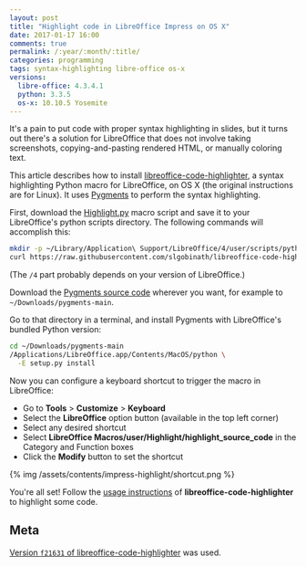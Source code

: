```yaml
---
layout: post
title: "Highlight code in LibreOffice Impress on OS X"
date: 2017-01-17 16:00
comments: true
permalink: /:year/:month/:title/
categories: programming
tags: syntax-highlighting libre-office os-x
versions:
  libre-office: 4.3.4.1
  python: 3.3.5
  os-x: 10.10.5 Yosemite
---
```


It's a pain to put code with proper syntax highlighting in slides, but it turns
out there's a solution for LibreOffice that does not involve taking screenshots,
copying-and-pasting rendered HTML, or manually coloring text.

This article describes how to install
[libreoffice-code-highlighter][libreoffice-code-highlighter], a syntax
highlighting Python macro for LibreOffice, on OS X (the original instructions
are for Linux). It uses [Pygments][pygments] to perform the syntax highlighting.

<!-- more -->

First, download the [Highlight.py][highlight-py] macro script and save it to
your LibreOffice's python scripts directory. The following commands will
accomplish this:

```bash
mkdir -p ~/Library/Application\ Support/LibreOffice/4/user/scripts/python
curl https://raw.githubusercontent.com/slgobinath/libreoffice-code-highlighter/master/Highlight.py > ~/Library/Application\ Support/LibreOffice/4/user/scripts/python/Highlight.py
```

(The `/4` part probably depends on your version of LibreOffice.)

Download the [Pygments source code][pygments-downloads] wherever you want, for
example to `~/Downloads/pygments-main`.

Go to that directory in a terminal, and install Pygments with LibreOffice's
bundled Python version:

```bash
cd ~/Downloads/pygments-main
/Applications/LibreOffice.app/Contents/MacOS/python \
  -E setup.py install
```

Now you can configure a keyboard shortcut to trigger the macro in LibreOffice:

* Go to **Tools** > **Customize** > **Keyboard**
* Select the **LibreOffice** option button (available in the top left corner)
* Select any desired shortcut
* Select **LibreOffice Macros/user/Highlight/highlight_source_code** in the
  Category and Function boxes
* Click the **Modify** button to set the shortcut

{% img /assets/contents/impress-highlight/shortcut.png %}

You're all set! Follow the [usage instructions][highlighter-usage] of
**libreoffice-code-highlighter** to highlight some code.

## Meta

[Version `f21631` of
libreoffice-code-highlighter](https://github.com/slgobinath/libreoffice-code-highlighter/blob/f216316783fa558ce0bd10da227a32500ca1a157/Highlight.py)
was used.



[libreoffice-code-highlighter]: https://github.com/slgobinath/libreoffice-code-highlighter
[highlight-py]: https://github.com/slgobinath/libreoffice-code-highlighter/blob/master/Highlight.py
[pygments]: http://pygments.org
[pygments-downloads]: https://bitbucket.org/birkenfeld/pygments-main/downloads
[highlighter-usage]: https://github.com/slgobinath/libreoffice-code-highlighter#usage
